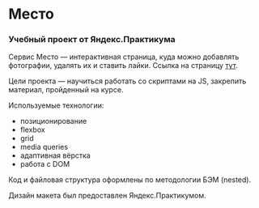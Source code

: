 # Место

### Учебный проект от Яндекс.Практикума

Сервис Место — интерактивная страница, куда можно добавлять фотографии, удалять их и ставить лайки.
Ссылка на страницу [тут](https://afreakanist.github.io/mesto/).

Цели проекта — научиться работать со скриптами на JS, закрепить материал, пройденный на курсе.

Используемые технологии:
  * позиционирование
  * flexbox
  * grid
  * media queries
  * адаптивная вёрстка
  * работа с DOM

Код и файловая структура оформлены по методологии БЭМ (nested).

Дизайн макета был предоставлен Яндекс.Практикумом.
